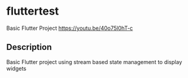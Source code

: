 # fluttertest

Basic Flutter Project
https://youtu.be/40o75l0hT-c
## Description

Basic Flutter project using stream based state management to display widgets

